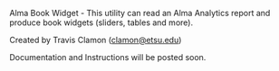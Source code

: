 Alma Book Widget - This utility can read an Alma Analytics report and produce book widgets (sliders, tables and more).

Created by Travis Clamon (clamon@etsu.edu)

Documentation and Instructions will be posted soon. 